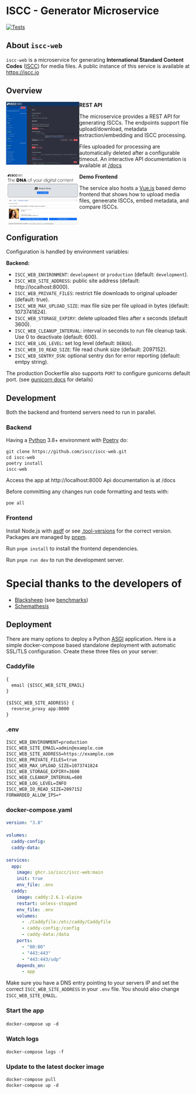 # ISCC - Generator Microservice

[![Tests](https://github.com/iscc/iscc-web/actions/workflows/test-backend.yaml/badge.svg)](https://github.com/iscc/iscc-web/actions/workflows/test-backend.yaml)

## About `iscc-web`

`iscc-web` is a microservice for generating **International Standard Content Codes**
([ISCC](https://iscc.codes)) for media files. A public instance of this service is available at
https://iscc.io

## Overview

<img align="left" width="200" src="docs/iscc-web-rest-api.jpg?raw=true">

**REST API**

The microservice provides a REST API for generating ISCCs. The endpoints support file
upload/download, metadata extraction/embedding and ISCC processing.<br>

Files uploaded for processing are automatically deleted after a configurable timeout.
An interactive API documentation is available at [/docs](https://iscc.io/docs)<br>

<img align="left" width="200" src="docs/iscc-web-vue-frontend.jpg?raw=true">

**Demo Frontend**

The service also hosts a [Vue.js](https://vuejs.org/) based demo frontend that shows how to
upload media files, geneerate ISCCs, embed metadata, and compare ISCCs.<br><br><br>

## Configuration

Configuration is handled by environment variables:

**Backend:**

-   `ISCC_WEB_ENVIRONMENT`: `development` or `production` (default: `development`).
-   `ISCC_WEB_SITE_ADDRESS`: public site address (default: http://localhost:8000).
-   `ISCC_WEB_PRIVATE_FILES`: restrict file downloads to original uploader (default: true).
-   `ISCC_WEB_MAX_UPLOAD_SIZE`: max file size per file upload in bytes (default: 1073741824).
-   `ISCC_WEB_STORAGE_EXPIRY`: delete uploaded files after x seconds (default 3600).
-   `ISCC_WEB_CLEANUP_INTERVAL`: interval in seconds to run file cleanup task. Use 0 to deactivate (default: 600).
-   `ISCC_WEB_LOG_LEVEL`: set log level (default: `DEBUG`).
-   `ISCC_WEB_IO_READ_SIZE`: file read chunk size (default: 2097152).
-   `ISCC_WEB_SENTRY_DSN`: optional sentry dsn for error reporting (default: emtpy string).


The production Dockerfile also supports `PORT` to configure gunicorns default port. (see [gunicorn
docs](https://docs.gunicorn.org/en/stable/settings.html?highlight=PORT#bind) for details)

## Development

Both the backend and frontend servers need to run in parallel.

### Backend

Having a [Python](https://python.org) 3.8+ environment with [Poetry](https://python-poetry.org/) do:

```shell
git clone https://github.com/iscc/iscc-web.git
cd iscc-web
poetry install
iscc-web
```

Access the app at http://localhost:8000
Api documentation is at /docs

Before committing any changes run code formatting and tests with:

```
poe all
```

### Frontend

Install Node.js with [asdf](https://asdf-vm.com/) or see [.tool-versions](.tool-versions) for the correct version. Packages are managed by
[pnpm](https://pnpm.io/installation).

Run `pnpm install` to install the frontend dependencies.

Run `pnpm run dev` to run the development server.

# Special thanks to the developers of

-   [Blacksheep](https://github.com/Neoteroi/BlackSheep) (see [benchmarks](http://klen.github.io/py-frameworks-bench/))
-   [Schemathesis](https://github.com/schemathesis/schemathesis)


## Deployment

There are many options to deploy a Python [ASGI](https://asgi.readthedocs.io/en/latest/) application.
Here is a simple docker-compose based standalone deployment with automatic SSL/TLS configuration.
Create these three files on your server:

### Caddyfile
```
{
  email {$ISCC_WEB_SITE_EMAIL}
}

{$ISCC_WEB_SITE_ADDRESS} {
  reverse_proxy app:8000
}
```

### .env
```.env
ISCC_WEB_ENVIRONMENT=production
ISCC_WEB_SITE_EMAIL=admin@example.com
ISCC_WEB_SITE_ADDRESS=https://example.com
ISCC_WEB_PRIVATE_FILES=true
ISCC_WEB_MAX_UPLOAD_SIZE=1073741824
ISCC_WEB_STORAGE_EXPIRY=3600
ISCC_WEB_CLEANUP_INTERVAL=600
ISCC_WEB_LOG_LEVEL=INFO
ISCC_WEB_IO_READ_SIZE=2097152
FORWARDED_ALLOW_IPS=*
```

### docker-compose.yaml

```yaml
version: "3.8"

volumes:
  caddy-config:
  caddy-data:

services:
  app:
    image: ghcr.io/iscc/iscc-web:main
    init: true
    env_file: .env
  caddy:
    image: caddy:2.6.1-alpine
    restart: unless-stopped
    env_file: .env
    volumes:
      - ./Caddyfile:/etc/caddy/Caddyfile
      - caddy-config:/config
      - caddy-data:/data
    ports:
      - "80:80"
      - "443:443"
      - "443:443/udp"
    depends_on:
      - app
```

Make sure you have a DNS entry pointing to your servers IP and set the correct
`ISCC_WEB_SITE_ADDRESS` in your `.env` file. You should also change `ISCC_WEB_SITE_EMAIL`.

### Start the app
`docker-compose up -d`

### Watch logs
`docker-compose logs -f`

### Update to the latest docker image
```shell
docker-compose pull
docker-compose up -d
```
